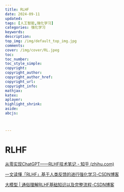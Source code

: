 ```yaml
---
title: RLHF
date: 2024-09-11
updated:
tags: [人工智能,强化学习]
categories: 强化学习
keywords:
description:
top_img: /img/default_top_img.jpg
comments:
cover: /img/cover/RL.jpeg
toc:
toc_number:
toc_style_simple:
copyright:
copyright_author:
copyright_author_href:
copyright_url:
copyright_info:
mathjax:
katex:
aplayer:
highlight_shrink:
aside:
abcjs:



---
```




# RLHF

[从零实现ChatGPT——RLHF技术笔记 - 知乎 (zhihu.com)](https://zhuanlan.zhihu.com/p/591474085)

[一文读懂「RLHF」基于人类反馈的进行强化学习-CSDN博客](https://blog.csdn.net/Julialove102123/article/details/135669376?ops_request_misc=%7B%22request%5Fid%22%3A%221E7A78EC-2C53-4AA6-B48D-6041DFB2A317%22%2C%22scm%22%3A%2220140713.130102334..%22%7D&request_id=1E7A78EC-2C53-4AA6-B48D-6041DFB2A317&biz_id=0&utm_medium=distribute.pc_search_result.none-task-blog-2~all~top_positive~default-1-135669376-null-null.142^v100^pc_search_result_base8&utm_term=rlhf&spm=1018.2226.3001.4187)

[大模型 | 通俗理解RLHF基础知识以及完整流程-CSDN博客](https://blog.csdn.net/m0_59614665/article/details/141313659?ops_request_misc=&request_id=&biz_id=102&utm_term=RLHF&utm_medium=distribute.pc_search_result.none-task-blog-2~all~sobaiduweb~default-0-141313659.142^v100^pc_search_result_base8&spm=1018.2226.3001.4187)
